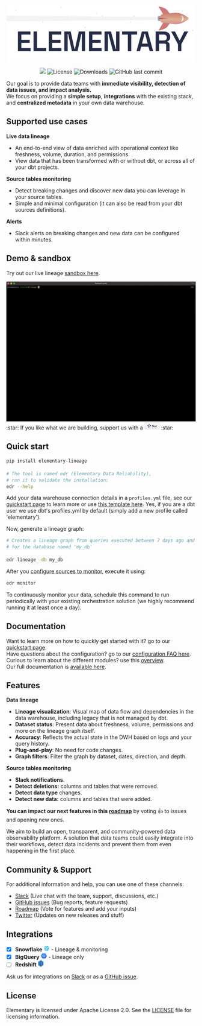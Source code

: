 <p align="center">
<img alt="Logo" src="static/headline-git.png"/>
</p>

<p align="center">
<a href="https://join.slack.com/t/elementary-community/shared_invite/zt-uehfrq2f-zXeVTtXrjYRbdE_V6xq4Rg"><img src="https://img.shields.io/badge/join-Slack-orange"/></a>
<img alt="License" src="https://img.shields.io/badge/license-Apache--2.0-brightgreen"/>
<img alt="Downloads" src="https://static.pepy.tech/personalized-badge/elementary-lineage?period=total&units=international_system&left_color=grey&right_color=blue&left_text=Downloads"/>
<img alt="GitHub last commit" src="https://img.shields.io/github/last-commit/elementary-data/elementary-lineage?color=ff69b4"/>
</p>


Our goal is to provide data teams with **immediate visibility, detection of data issues, and impact analysis.**</br>
We focus on providing a **simple setup**, **integrations** with the existing stack, and **centralized metadata** in your own data warehouse.

## Supported use cases

**Live data lineage**
* An end-to-end view of data enriched with operational context like freshness, volume, duration, and permissions.
* View data that has been transformed with or without dbt, or across all of your dbt projects.

**Source tables monitoring**
- Detect breaking changes and discover new data you can leverage in your source tables. 
- Simple and minimal configuration (it can also be read from your dbt sources definitions).

**Alerts**
- Slack alerts on breaking changes and new data can be configured within minutes.


## Demo & sandbox
Try out our live lineage [sandbox here](https://www.elementary-data.com/live-demo).

<img src="static/elementary_demo.gif" width="750"/>
:star: If you like what we are building, support us with a <a href="https://github.com/elementary-data/elementary-lineage/stargazers"><img src="static/star_github.png" width="40"/></a> :star:

## Quick start

```bash
pip install elementary-lineage

# The tool is named edr (Elementary Data Reliability),
# run it to validate the installation:
edr --help
```

Add your data warehouse connection details in a `profiles.yml` file, see our [quickstart page](https://docs.elementary-data.com/quickstart) to learn more or use [this template here](static/profiles.yml). Yes, if you are a dbt user we use dbt's profiles.yml by default (simply add a new profile called 'elementary').

Now, generate a lineage graph:
```bash
# Creates a lineage graph from queries executed between 7 days ago and current time, 
# for the database named 'my_db'

edr lineage -db my_db
```

After you [configure sources to monitor](https://docs.elementary-data.com/guides/sources-monitoring/configure-datasets-to-monitor), execute it using:
```bash
edr monitor
```

To continuously monitor your data, schedule this command to run periodically with your existing orchestration solution (we highly recommend running it at least once a day).

## Documentation

Want to learn more on how to quickly get started with it? go to our [quickstart page](https://docs.elementary-data.com/quickstart).</br>
Have questions about the configuration? go to our [configuration FAQ here](https://docs.elementary-data.com/guides/connection-profile).</br>
Curious to learn about the different modules? use this [overview](https://docs.elementary-data.com/guides/modules-overview).</br>
Our full documentation is [available here](https://docs.elementary-data.com/). 

## Features

**Data lineage**
* **Lineage visualization**: Visual map of data flow and dependencies in the data warehouse, including legacy that is not managed by dbt. 
* **Dataset status**: Present data about freshness, volume, permissions and more on the lineage graph itself.
* **Accuracy**: Reflects the actual state in the DWH based on logs and your query history.
* **Plug-and-play**: No need for code changes.
* **Graph filters**: Filter the graph by dataset, dates, direction, and depth. 

**Source tables monitoring**
* **Slack notifications**.
* **Detect deletions:** columns and tables that were removed.
* **Detect data type** changes.
* **Detect new data:** columns and tables that were added.

**You can impact our next features in this [roadmap](https://github.com/elementary-data/elementary-lineage/projects/1)** by voting :+1: to issues and opening new ones.

We aim to build an open, transparent, and community-powered data observability platform.
A solution that data teams could easily integrate into their workflows, detect data incidents and prevent them from even happening in the first place.

## Community & Support

For additional information and help, you can use one of these channels:

* [Slack](https://join.slack.com/t/elementary-community/shared_invite/zt-uehfrq2f-zXeVTtXrjYRbdE_V6xq4Rg) \(Live chat with the team, support, discussions, etc.\)
* [GitHub issues](https://github.com/elementary-data/elementary-lineage/issues) \(Bug reports, feature requests)
* [Roadmap](https://github.com/elementary-data/elementary-lineage/projects/1) \(Vote for features and add your inputs)
* [Twitter](https://twitter.com/ElementaryData) \(Updates on new releases and stuff)

## **Integrations**

* [x] **Snowflake** ![](static/snowflake-16.png) - Lineage & monitoring
* [x] **BigQuery**  ![](static/bigquery-16.png) - Lineage only
* [ ] **Redshift**  ![](static/redshift-16.png) 

Ask us for integrations on [Slack](https://join.slack.com/t/elementary-community/shared_invite/zt-uehfrq2f-zXeVTtXrjYRbdE_V6xq4Rg) or as a [GitHub issue](https://github.com/elementary-data/elementary-lineage/issues/new).

## **License**

Elementary is licensed under Apache License 2.0. See the [LICENSE](https://github.com/elementary-data/elementary-lineage/blob/master/LICENSE) file for licensing information.
